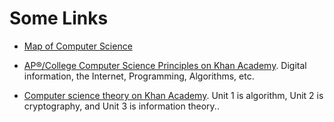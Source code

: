 # Some Links

*   [Map of Computer Science](https://www.youtube.com/watch?v=SzJ46YA_RaA)

*   [AP®︎/College Computer Science Principles on Khan
    Academy](https://www.khanacademy.org/computing/ap-computer-science-principles).
    Digital information, the Internet, Programming, Algorithms, etc. 

*   [Computer science theory on Khan Academy](https://www.khanacademy.org/computing/computer-science). Unit 1 is algorithm, Unit 2 is cryptography, and Unit 3 is information theory..

